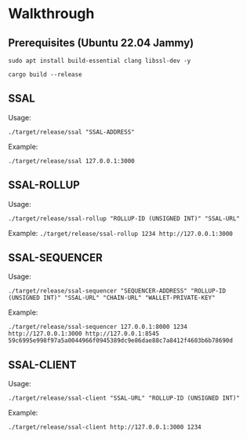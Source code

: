 # Walkthrough

## Prerequisites (Ubuntu 22.04 Jammy)
`sudo apt install build-essential clang libssl-dev -y`

`cargo build --release`

## SSAL
Usage:

`./target/release/ssal "SSAL-ADDRESS"`

Example:

`./target/release/ssal 127.0.0.1:3000`

## SSAL-ROLLUP
Usage:

`./target/release/ssal-rollup "ROLLUP-ID (UNSIGNED INT)" "SSAL-URL"`

Example:
`./target/release/ssal-rollup 1234 http://127.0.0.1:3000`

## SSAL-SEQUENCER
Usage:

`./target/release/ssal-sequencer "SEQUENCER-ADDRESS" "ROLLUP-ID (UNSIGNED INT)" "SSAL-URL" "CHAIN-URL" "WALLET-PRIVATE-KEY"`

Example:

`./target/release/ssal-sequencer 127.0.0.1:8000 1234 http://127.0.0.1:3000 http://127.0.0.1:8545 59c6995e998f97a5a0044966f0945389dc9e86dae88c7a8412f4603b6b78690d`

## SSAL-CLIENT
Usage:

`./target/release/ssal-client "SSAL-URL" "ROLLUP-ID (UNSIGNED INT)"`

Example:

`./target/release/ssal-client http://127.0.0.1:3000 1234`
